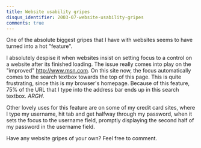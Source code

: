 ```yaml
---
title: Website usability gripes
disqus_identifier: 2003-07-website-usability-gripes
comments: true
---
```


One of the absolute biggest gripes that I have with websites seems to have turned into a hot "feature".

I absolutely despise it when websites insist on setting focus to a control on a website after its finished loading. The issue really comes into play on the "improved" <http://www.msn.com>. On this site now, the focus automatically comes to the search textbox towards the top of this page. This is quite frustrating, since this is my browser's homepage. Because of this feature, 75% of the URL that I type into the address bar ends up in this search textbox. *ARGH*.

Other lovely uses for this feature are on some of my credit card sites, where I type my username, hit tab and get halfway through my password, when it sets the focus to the username field, promptly displaying the second half of my password in the username field.

Have any website gripes of your own? Feel free to comment.

